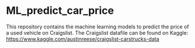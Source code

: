 # ML_predict_car_price
This repository contains the machine learning models to predict the price of a used vehicle on Craigslist. The Craigslist datafile can be found on Kaggle: https://www.kaggle.com/austinreese/craigslist-carstrucks-data
